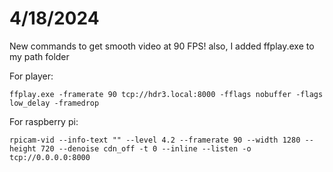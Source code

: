 # 4/18/2024
New commands to get smooth video at 90 FPS! also, I added ffplay.exe to my path folder

For player:

```ffplay.exe -framerate 90 tcp://hdr3.local:8000 -fflags nobuffer -flags low_delay -framedrop```

For raspberry pi:

```rpicam-vid --info-text "" --level 4.2 --framerate 90 --width 1280 --height 720 --denoise cdn_off -t 0 --inline --listen -o tcp://0.0.0.0:8000```